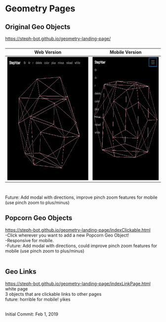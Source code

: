 # Geometry Pages

## Original Geo Objects
https://steph-bot.github.io/geometry-landing-page/
### 
Web Version | Mobile Version
------------ | -------------
<img src="/screenshots/1geo1web.png" height="400"> | <img src="/screenshots/1geo1mobile.png" height="400"> 
###
<br>Future: Add modal with directions, improve pinch zoom features for mobile (use pinch zoom to plus/minus)
## Popcorn Geo Objects
https://steph-bot.github.io/geometry-landing-page/indexClickable.html
<br>-Click wherever you want to add a new Popcorn Geo Object!
<br>-Responsive for mobile.
<br>-Future: Add modal with directions, could improve pinch zoom features for mobile (use pinch zoom to plus/minus)
<br><br>
## Geo Links
https://steph-bot.github.io/geometry-landing-page/indexLinkPage.html
<br>white page
<br>3 objects that are clickable links to other pages
<br>future: horrible for mobile! yikes
<br><br>



Initial Commit: Feb 1, 2019
